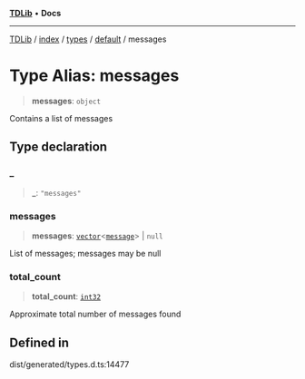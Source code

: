 [**TDLib**](../../../../../../README.md) • **Docs**

***

[TDLib](../../../../../../modules.md) / [index](../../../../../README.md) / [types](../../../README.md) / [default](../README.md) / messages

# Type Alias: messages

> **messages**: `object`

Contains a list of messages

## Type declaration

### \_

> **\_**: `"messages"`

### messages

> **messages**: [`vector`](vector.md)\<[`message`](message.md)\> \| `null`

List of messages; messages may be null

### total\_count

> **total\_count**: [`int32`](int32.md)

Approximate total number of messages found

## Defined in

dist/generated/types.d.ts:14477
